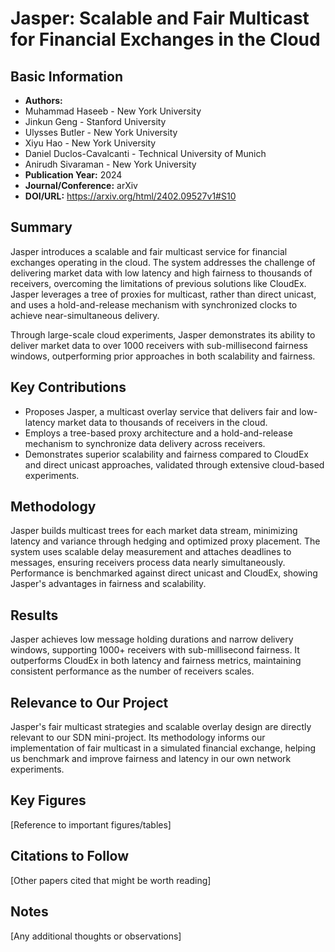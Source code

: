 # Jasper: Scalable and Fair Multicast for Financial Exchanges in the Cloud

## Basic Information
- **Authors:** 
- Muhammad Haseeb - New York University
- Jinkun Geng - Stanford University
- Ulysses Butler - New York University
- Xiyu Hao - New York University
- Daniel Duclos-Cavalcanti - Technical University of Munich
- Anirudh Sivaraman - New York University
- **Publication Year:** 2024
- **Journal/Conference:** arXiv
- **DOI/URL:** https://arxiv.org/html/2402.09527v1#S10

## Summary
Jasper introduces a scalable and fair multicast service for financial exchanges operating in the cloud. The system addresses the challenge of delivering market data with low latency and high fairness to thousands of receivers, overcoming the limitations of previous solutions like CloudEx. Jasper leverages a tree of proxies for multicast, rather than direct unicast, and uses a hold-and-release mechanism with synchronized clocks to achieve near-simultaneous delivery.

Through large-scale cloud experiments, Jasper demonstrates its ability to deliver market data to over 1000 receivers with sub-millisecond fairness windows, outperforming prior approaches in both scalability and fairness.

## Key Contributions
- Proposes Jasper, a multicast overlay service that delivers fair and low-latency market data to thousands of receivers in the cloud.
- Employs a tree-based proxy architecture and a hold-and-release mechanism to synchronize data delivery across receivers.
- Demonstrates superior scalability and fairness compared to CloudEx and direct unicast approaches, validated through extensive cloud-based experiments.

## Methodology
Jasper builds multicast trees for each market data stream, minimizing latency and variance through hedging and optimized proxy placement. The system uses scalable delay measurement and attaches deadlines to messages, ensuring receivers process data nearly simultaneously. Performance is benchmarked against direct unicast and CloudEx, showing Jasper's advantages in fairness and scalability.

## Results
Jasper achieves low message holding durations and narrow delivery windows, supporting 1000+ receivers with sub-millisecond fairness. It outperforms CloudEx in both latency and fairness metrics, maintaining consistent performance as the number of receivers scales.

## Relevance to Our Project
Jasper's fair multicast strategies and scalable overlay design are directly relevant to our SDN mini-project. Its methodology informs our implementation of fair multicast in a simulated financial exchange, helping us benchmark and improve fairness and latency in our own network experiments.

## Key Figures
[Reference to important figures/tables]

## Citations to Follow
[Other papers cited that might be worth reading]

## Notes
[Any additional thoughts or observations]